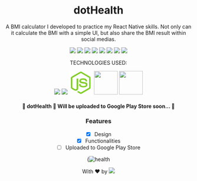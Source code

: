 <h1 align="center">dotHealth</h1>

<p align="center">A BMI calculator I developed to practice my React Native skills. Not only can it calculate the BMI with a simple UI, but also share the BMI result within social medias.</p>

<div align="center">

<img src="https://img.shields.io/badge/os-Android-green" /> <img src="https://img.shields.io/badge/release-v1.0.0-blue" /> <a href="https://www.npmjs.com/"><img src="https://img.shields.io/badge/npm-v9.3.1-red" /></a> <a href="https://nodejs.org/en/"><img src="https://img.shields.io/badge/node.js-v.18.14.0-brightgreen" /></a> <img src="https://img.shields.io/badge/license-MIT-blue" /> <img src="https://img.shields.io/badge/ReactNative-v0.71.4-blue" /> <img src="https://img.shields.io/badge/React-v18.2.0-blue" /> <img src="https://img.shields.io/badge/Expo-v48.0.5-white" />

TECHNOLOGIES USED:

<a target="_blank" href="https://developer.mozilla.org/en-US/docs/Web/JavaScript"><img src="https://upload.wikimedia.org/wikipedia/commons/thumb/6/6a/JavaScript-logo.png/64px-JavaScript-logo.png" /></a>
<a href="https://reactjs.org/" target="_blank"><img src="https://upload.wikimedia.org/wikipedia/commons/thumb/a/a7/React-icon.svg/64px-React-icon.svg.png" /></a>
<a href="https://nodejs.org/"><img src="https://raw.githubusercontent.com/devicons/devicon/master/icons/nodejs/nodejs-original.svg" style="width: 64px; height: 64px;" /></a>
<a href="https://developer.android.com/studio"><img src="https://1.bp.blogspot.com/-LgTa-xDiknI/X4EflN56boI/AAAAAAAAPuk/24YyKnqiGkwRS9-_9suPKkfsAwO4wHYEgCLcBGAsYHQ/s0/image9.png" style="width: 64px; height: 64px" /></a>
<a href="https://expo.dev/"><img src="https://res.cloudinary.com/crunchbase-production/image/upload/c_lpad,h_256,w_256,f_auto,q_auto:eco,dpr_1/q4q8emquy5eivdz4quk7" style="width: 64px; height: 64px" /></a>

<h4 align="center"> 
	🚧  dotHealth 🚀 Will be uploaded to Google Play Store soon...  🚧
</h4>

### Features

- [x] Design
- [x] Functionalities
- [ ] Uploaded to Google Play Store

(![health](https://user-images.githubusercontent.com/65373130/231608037-9b373388-475b-423d-86a6-cfe520f1d9c3.gif)

<p align="center">With ❤ by <img src=https://img.shields.io/badge/-dotExtension-black /> <p/>

</div>
